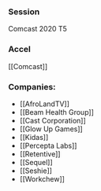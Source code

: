 
### Session
Comcast 2020 T5

### Accel
[[Comcast]]

### Companies:
- [[AfroLandTV]]
- [[Beam Health Group]]
- [[Cast Corporation]]
- [[Glow Up Games]]
- [[Kidas]]
- [[Percepta Labs]]
- [[Retentive]]
- [[Sequel]]
- [[Seshie]]
- [[Workchew]]


